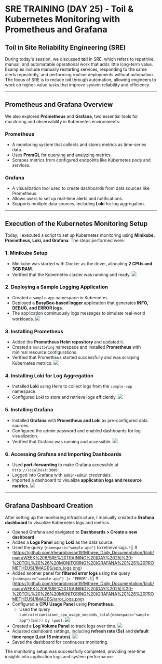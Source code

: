 # SRE TRAINING (DAY 25) - Toil & Kubernetes Monitoring with Prometheus and Grafana

## **Toil in Site Reliability Engineering (SRE)**
During today's session, we discussed **toil** in SRE, which refers to repetitive, manual, and automatable operational work that adds little long-term value. Examples include manually restarting services, responding to the same alerts repeatedly, and performing routine deployments without automation. The focus of SRE is to reduce toil through automation, allowing engineers to work on higher-value tasks that improve system reliability and efficiency.

---

## **Prometheus and Grafana Overview**
We also explored **Prometheus** and **Grafana**, two essential tools for monitoring and observability in Kubernetes environments:

### **Prometheus**
- A monitoring system that collects and stores metrics as time-series data.
- Uses **PromQL** for querying and analyzing metrics.
- Scrapes metrics from configured endpoints like Kubernetes pods and services.

### **Grafana**
- A visualization tool used to create dashboards from data sources like Prometheus.
- Allows users to set up real-time alerts and notifications.
- Supports multiple data sources, including **Loki** for log aggregation.

---

## **Execution of the Kubernetes Monitoring Setup**
Today, I executed a script to set up Kubernetes monitoring using **Minikube, Prometheus, Loki, and Grafana**. The steps performed were:

### **1. Minikube Setup**
- Minikube was started with Docker as the driver, allocating **2 CPUs and 3GB RAM**.
- Verified that the Kubernetes cluster was running and ready.
  ![](https://github.com/rhearobinson19/Mthree_Daily_Documentation/blob/main/WEEK%206/SRE%20TRAINING%20(DAY%2025)%20-%20TOIL%20%26%20MONITORING%20(GRAFANA%20%26%20PROMETHEUS)/IMAGES/minikube.png)

### **2. Deploying a Sample Logging Application**
- Created a `sample-app` namespace in Kubernetes.
- Deployed a **BusyBox-based logger** application that generates **INFO, DEBUG, and ERROR logs**.
- The application continuously logs messages to simulate real-world workloads.
![](https://github.com/rhearobinson19/Mthree_Daily_Documentation/blob/main/WEEK%206/SRE%20TRAINING%20(DAY%2025)%20-%20TOIL%20%26%20MONITORING%20(GRAFANA%20%26%20PROMETHEUS)/IMAGES/namespace.png)

### **3. Installing Prometheus**
- Added the **Prometheus Helm repository** and updated it.
- Created a `monitoring` namespace and installed **Prometheus** with minimal resource configurations.
- Verified that Prometheus started successfully and was scraping Kubernetes metrics.
![](https://github.com/rhearobinson19/Mthree_Daily_Documentation/blob/main/WEEK%206/SRE%20TRAINING%20(DAY%2025)%20-%20TOIL%20%26%20MONITORING%20(GRAFANA%20%26%20PROMETHEUS)/IMAGES/prometheus.png)

### **4. Installing Loki for Log Aggregation**
- Installed **Loki** using Helm to collect logs from the `sample-app` namespace.
- Configured Loki to store and retrieve logs efficiently.
  ![](https://github.com/rhearobinson19/Mthree_Daily_Documentation/blob/main/WEEK%206/SRE%20TRAINING%20(DAY%2025)%20-%20TOIL%20%26%20MONITORING%20(GRAFANA%20%26%20PROMETHEUS)/IMAGES/loki.png)

### **5. Installing Grafana**
- Installed **Grafana** with **Prometheus and Loki** as pre-configured data sources.
- Configured the admin password and enabled dashboards for log visualization.
- Verified that Grafana was running and accessible.
![](https://github.com/rhearobinson19/Mthree_Daily_Documentation/blob/main/WEEK%206/SRE%20TRAINING%20(DAY%2025)%20-%20TOIL%20%26%20MONITORING%20(GRAFANA%20%26%20PROMETHEUS)/IMAGES/grafana.png)

### **6. Accessing Grafana and Importing Dashboards**
- Used **port-forwarding** to make Grafana accessible at `http://localhost:3000`.
- Logged into Grafana with `admin/admin` credentials.
- Imported a dashboard to visualize **application logs and resource metrics**.
![](https://github.com/rhearobinson19/Mthree_Daily_Documentation/blob/main/WEEK%206/SRE%20TRAINING%20(DAY%2025)%20-%20TOIL%20%26%20MONITORING%20(GRAFANA%20%26%20PROMETHEUS)/IMAGES/port-forwarding.png)
---

## **Grafana Dashboard Creation**
After setting up the monitoring infrastructure, I manually created a **Grafana dashboard** to visualize Kubernetes logs and metrics.

- Opened Grafana and navigated to **Dashboards > Create a new dashboard**.
- Added a **Logs Panel** using **Loki** as the data source.
- Used the query `{namespace="sample-app"}` to retrieve logs.
![] #(https://github.com/rhearobinson19/Mthree_Daily_Documentation/blob/main/WEEK%206/SRE%20TRAINING%20(DAY%2025)%20-%20TOIL%20%26%20MONITORING%20(GRAFANA%20%26%20PROMETHEUS)/IMAGES/app_logs.png)
- Added another panel for **filtered error logs** using the query `{namespace="sample-app"} |= "ERROR"`.
![] #(https://github.com/rhearobinson19/Mthree_Daily_Documentation/blob/main/WEEK%206/SRE%20TRAINING%20(DAY%2025)%20-%20TOIL%20%26%20MONITORING%20(GRAFANA%20%26%20PROMETHEUS)/IMAGES/error_logs.png)
- Configured a **CPU Usage Panel** using **Prometheus**.
  - Used the query `sum(rate(container_cpu_usage_seconds_total{namespace="sample-app"}[5m])) by (pod)`.
![](https://github.com/rhearobinson19/Mthree_Daily_Documentation/blob/main/WEEK%206/SRE%20TRAINING%20(DAY%2025)%20-%20TOIL%20%26%20MONITORING%20(GRAFANA%20%26%20PROMETHEUS)/IMAGES/cpu_usage.png)
- Created a **Log Volume Panel** to track logs over time.
![](https://github.com/rhearobinson19/Mthree_Daily_Documentation/blob/main/WEEK%206/SRE%20TRAINING%20(DAY%2025)%20-%20TOIL%20%26%20MONITORING%20(GRAFANA%20%26%20PROMETHEUS)/IMAGES/log_volume.png)
- Adjusted dashboard settings, including **refresh rate (5s)** and **default time range (Last 15 minutes)**.
![](https://github.com/rhearobinson19/Mthree_Daily_Documentation/blob/main/WEEK%206/SRE%20TRAINING%20(DAY%2025)%20-%20TOIL%20%26%20MONITORING%20(GRAFANA%20%26%20PROMETHEUS)/IMAGES/settings.png)
- Saved the dashboard for continuous monitoring.

The monitoring setup was successfully completed, providing real-time insights into application logs and system performance.

